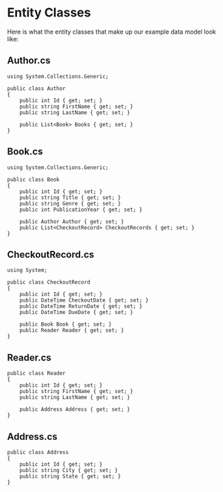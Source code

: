 # Entity Classes 
 
Here is what the entity classes that make up our example data model look like:
 
## Author.cs
 
```{.snippet} 
using System.Collections.Generic;

public class Author 
{ 
    public int Id { get; set; } 
    public string FirstName { get; set; } 
    public string LastName { get; set; } 
 
    public List<Book> Books { get; set; } 
} 
``` 
 
## Book.cs
 
```{.snippet} 
using System.Collections.Generic;

public class Book 
{ 
    public int Id { get; set; }
    public string Title { get; set; }
    public string Genre { get; set; }
    public int PublicationYear { get; set; }
    
    public Author Author { get; set; }
    public List<CheckoutRecord> CheckoutRecords { get; set; }
} 
``` 
 
## CheckoutRecord.cs 
 
```{.snippet} 
using System;

public class CheckoutRecord
{
    public int Id { get; set; }
    public DateTime CheckoutDate { get; set; }
    public DateTime ReturnDate { get; set; }
    public DateTime DueDate { get; set; }
    
    public Book Book { get; set; }
    public Reader Reader { get; set; }
}
``` 
 
## Reader.cs
 
```{.snippet} 
public class Reader
{
    public int Id { get; set; }
    public string FirstName { get; set; }
    public string LastName { get; set; }

    public Address Address { get; set; }
}
```

## Address.cs 
 
```{.snippet} 
public class Address
{
    public int Id { get; set; }
    public string City { get; set; }
    public string State { get; set; }
}
```